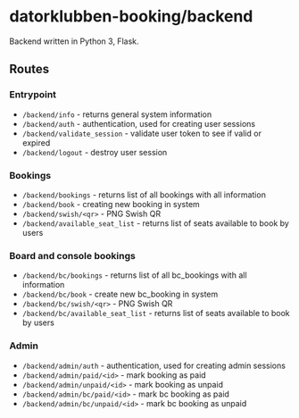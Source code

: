 # datorklubben-booking/backend

Backend written in Python 3, Flask.

## Routes

### Entrypoint
* `/backend/info` - returns general system information
* `/backend/auth` - authentication, used for creating user sessions
* `/backend/validate_session` - validate user token to see if valid or expired
* `/backend/logout` - destroy user session

### Bookings
* `/backend/bookings` - returns list of all bookings with all information
* `/backend/book` - creating new booking in system
* `/backend/swish/<qr>` - PNG Swish QR
* `/backend/available_seat_list` - returns list of seats available to book by users

### Board and console bookings
* `/backend/bc/bookings` - returns list of all bc_bookings with all information
* `/backend/bc/book` - create new bc_booking in system
* `/backend/bc/swish/<qr>` - PNG Swish QR
* `/backend/bc/available_seat_list` - returns list of seats available to book by users

### Admin
* `/backend/admin/auth` - authentication, used for creating admin sessions
* `/backend/admin/paid/<id>` - mark booking as paid
* `/backend/admin/unpaid/<id>` - mark booking as unpaid
* `/backend/admin/bc/paid/<id>` - mark bc booking as paid
* `/backend/admin/bc/unpaid/<id>` - mark bc booking as unpaid